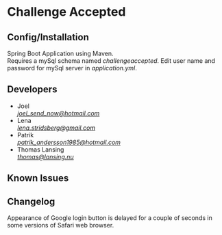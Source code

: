 # Challenge Accepted

## Config/Installation

Spring Boot Application using Maven.  
Requires a mySql schema named *challengeaccepted*. Edit user name and password for mySql server in *application.yml*.

## Developers
- Joel  
*joel_send_now@hotmail.com*
- Lena  
*lena.stridsberg@gmail.com*
- Patrik  
*patrik_andersson1985@hotmail.com*
- Thomas Lansing  
*thomas@lansing.nu*

## Known Issues

## Changelog

Appearance of Google login button is delayed for a couple of seconds in some versions of Safari web browser.